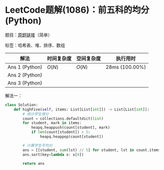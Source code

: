 # LeetCode题解(1086)：前五科的均分(Python)

题目：[原题链接](https://leetcode-cn.com/problems/high-five/)（简单）

标签：哈希表、堆、排序、数组

| 解法           | 时间复杂度 | 空间复杂度 | 执行用时       |
| -------------- | ---------- | ---------- | -------------- |
| Ans 1 (Python) | $O(N)$     | $O(N)$     | 28ms (100.00%) |
| Ans 2 (Python) |            |            |                |
| Ans 3 (Python) |            |            |                |

解法一：

```python
class Solution:
    def highFive(self, items: List[List[int]]) -> List[List[int]]:
        # 统计学生得分
        count = collections.defaultdict(list)
        for student, mark in items:
            heapq.heappush(count[student], mark)
            if len(count[student]) > 5:
                heapq.heappop(count[student])

        # 计算学生平均分
        ans = [[student, sum(lst) // 5] for student, lst in count.items()]
        ans.sort(key=lambda x: x[0])

        return ans
```